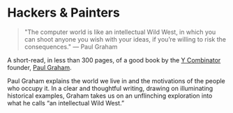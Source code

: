 # Hackers & Painters

> "The computer world is like an intellectual Wild West, in which you can shoot anyone you wish with your ideas, if you’re willing to risk the consequences." — Paul Graham

A short-read, in less than 300 pages, of a good book by the [Y Combinator](https://www.ycombinator.com) founder, [Paul Graham](http://paulgraham.com).

Paul Graham explains the world we live in and the motivations of the people who occupy it. In a clear and thoughtful writing, drawing on illuminating historical examples, Graham takes us on an unflinching exploration into what he calls “an intellectual Wild West.”
